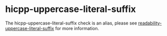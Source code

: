 hicpp-uppercase-literal-suffix
==============================

The hicpp-uppercase-literal-suffix check is an alias, please see
[readability-uppercase-literal-suffix](https://clang.llvm.org/extra/clang-tidy/checks/readability-uppercase-literal-suffix.html)
for more information.
